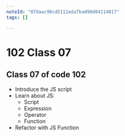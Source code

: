 ```yaml
---
noteId: "07daac90cd5111eda7ba090d04114817"
tags: []

---
```


# 102 Class 07

## Class 07 of code 102

- Introduce the JS script
- Learn about JS:
  - Script
  - Expression
  - Operator
  - Function
- Refactor with JS Function
